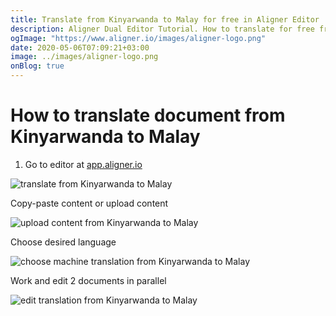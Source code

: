 ```yaml
---
title: Translate from Kinyarwanda to Malay for free in Aligner Editor
description: Aligner Dual Editor Tutorial. How to translate for free from Kinyarwanda to Malay. Aligner is multilingual document management platform. 
ogImage: "https://www.aligner.io/images/aligner-logo.png"
date: 2020-05-06T07:09:21+03:00
image: ../images/aligner-logo.png
onBlog: true
---
```


# How to translate document from Kinyarwanda to Malay

1. Go to editor at [app.aligner.io](https://app.aligner.io "Aligner App web page")

![translate from Kinyarwanda to Malay](../aligner-blank-editor.png "translate from Kinyarwanda to Malay")

Copy-paste content or upload content

![upload content from Kinyarwanda to Malay](../aligner-uploaded-document.png "upload content from Kinyarwanda to Malay")

Choose desired language

![choose machine translation from Kinyarwanda to Malay](../aligner-language-dropdown.png "choose machine translation from Kinyarwanda to Malay")

Work and edit 2 documents in parallel

![edit translation from Kinyarwanda to Malay](../aligner-double-sitded-editor.png "edit translation from Kinyarwanda to Malay")

